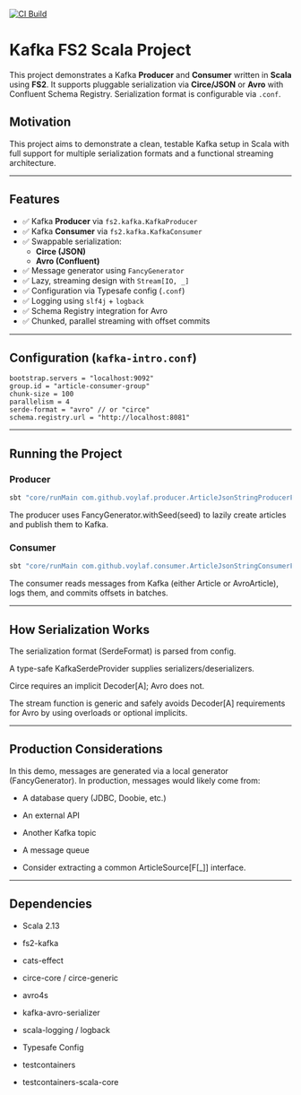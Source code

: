[![CI Build](https://github.com/voylaf/IoTKafka/actions/workflows/ci-build.yml/badge.svg)](https://github.com/voylaf/IoTKafka/actions/workflows/ci-build.yml)

# Kafka FS2 Scala Project

This project demonstrates a Kafka **Producer** and **Consumer** written in **Scala** using **FS2**. It supports pluggable serialization via **Circe/JSON** or **Avro** with Confluent Schema Registry. Serialization format is configurable via `.conf`.

## Motivation
This project aims to demonstrate a clean, testable Kafka setup in Scala with full support for multiple serialization formats and a functional streaming architecture.

---

## Features

- ✅ Kafka **Producer** via `fs2.kafka.KafkaProducer`
- ✅ Kafka **Consumer** via `fs2.kafka.KafkaConsumer`
- ✅ Swappable serialization:  
  - **Circe (JSON)**
  - **Avro (Confluent)**
- ✅ Message generator using `FancyGenerator`
- ✅ Lazy, streaming design with `Stream[IO, _]`
- ✅ Configuration via Typesafe config (`.conf`)
- ✅ Logging using `slf4j` + `logback`
- ✅ Schema Registry integration for Avro
- ✅ Chunked, parallel streaming with offset commits

---

## Configuration (`kafka-intro.conf`)

```hocon
bootstrap.servers = "localhost:9092"
group.id = "article-consumer-group"
chunk-size = 100
parallelism = 4
serde-format = "avro" // or "circe"
schema.registry.url = "http://localhost:8081"
```

---

## Running the Project
### Producer
```bash
sbt "core/runMain com.github.voylaf.producer.ArticleJsonStringProducerFs2"
```

The producer uses FancyGenerator.withSeed(seed) to lazily create articles and publish them to Kafka.

### Consumer
```bash
sbt "core/runMain com.github.voylaf.consumer.ArticleJsonStringConsumerFs2"
```

The consumer reads messages from Kafka (either Article or AvroArticle), logs them, and commits offsets in batches.

---

## How Serialization Works
The serialization format (SerdeFormat) is parsed from config.

A type-safe KafkaSerdeProvider supplies serializers/deserializers.

Circe requires an implicit Decoder[A]; Avro does not.

The stream function is generic and safely avoids Decoder[A] requirements for Avro by using overloads or optional implicits.

---

## Production Considerations

In this demo, messages are generated via a local generator (FancyGenerator).
In production, messages would likely come from:

- A database query (JDBC, Doobie, etc.)

- An external API

- Another Kafka topic

- A message queue

- Consider extracting a common ArticleSource[F[_]] interface.

---

## Dependencies

- Scala 2.13

- fs2-kafka

- cats-effect

- circe-core / circe-generic

- avro4s

- kafka-avro-serializer

- scala-logging / logback

- Typesafe Config

- testcontainers

- testcontainers-scala-core
